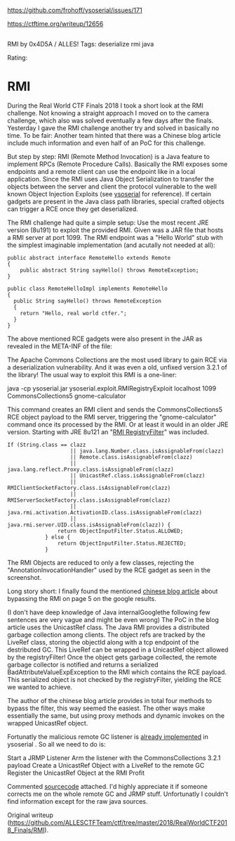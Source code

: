 
https://github.com/frohoff/ysoserial/issues/171

https://ctftime.org/writeup/12656

##
##
##


RMI
by 0x4D5A / ALLES!
Tags: deserialize rmi java 

Rating:

# RMI

During the Real World CTF Finals 2018 I took a short look at the RMI challenge. Not knowing a straight approach I moved on to the camera challenge, which also was solved eventually a few days after the finals. Yesterday I gave the RMI challenge another try and solved in basically no time. To be fair: Another team hinted that there was a Chinese blog article include much information and even half of an PoC for this challenge.

But step by step: RMI (Remote Method Invocation) is a Java feature to implement RPCs (Remote Procedure Calls). Basically the RMI exposes some endpoints and a remote client can use the endpoint like in a local application. Since the RMI uses Java Object Serialization to transfer the objects between the server and client the protocol vulnerable to the well known Object Injection Exploits (see <a href="https://github.com/frohoff/ysoserial" target="_blank">ysoserial</a> for reference). If certain gadgets are present in the Java class path libraries, special crafted objects can trigger a RCE once they get deserialized.

The RMI challenge had quite a simple setup: Use the most recent JRE version (8u191) to exploit the provided RMI. Given was a JAR file that hosts a RMI server at port 1099. The RMI endpoint was a "Hello World" stub with the simplest imaginable implementation (and acutally not needed at all):
```
public abstract interface RemoteHello extends Remote
{
    public abstract String sayHello() throws RemoteException;
}

public class RemoteHelloImpl implements RemoteHello
{
  public String sayHello() throws RemoteException
  {
    return "Hello, real world ctfer.";
  }
}
```

The above mentioned RCE gadgets were also present in the JAR as revealed in the META-INF of the file: 

The Apache Commons Collections are the most used library to gain RCE via a deserialization vulnerability. And it was even a old, unfixed version 3.2.1 of the library! The usual way to exploit this RMI is a one-liner:

java -cp ysoserial.jar ysoserial.exploit.RMIRegistryExploit localhost 1099 CommonsCollections5 gnome-calculator

This command creates an RMI client and sends the CommonsCollections5 RCE object payload to the RMI server, triggering the "gnome-calculator" command once its processed by the RMI. Or at least it would in an older JRE version. Starting with JRE 8u121 an "<a href="https://github.com/JetBrains/jdk8u_jdk/blob/master/src/share/classes/sun/rmi/registry/RegistryImpl.java" target="_blank">RMI RegistryFilter</a>" was included.
```
If (String.class == clazz
                    || java.lang.Number.class.isAssignableFrom(clazz)
                    || Remote.class.isAssignableFrom(clazz)
                    || java.lang.reflect.Proxy.class.isAssignableFrom(clazz)
                    || UnicastRef.class.isAssignableFrom(clazz)
                    || RMIClientSocketFactory.class.isAssignableFrom(clazz)
                    || RMIServerSocketFactory.class.isAssignableFrom(clazz)
                    || java.rmi.activation.ActivationID.class.isAssignableFrom(clazz)
                    || java.rmi.server.UID.class.isAssignableFrom(clazz)) {
                return ObjectInputFilter.Status.ALLOWED;
            } else {
                return ObjectInputFilter.Status.REJECTED;
            }

```
The RMI Objects are reduced to only a few classes, rejecting the "AnnotationInvocationHandler" used by the RCE gadget as seen in the screenshot.

Long story short: I finally found the mentioned <a href="http://www.codersec.net/2018/09/%E4%B8%80%E6%AC%A1%E6%94%BB%E5%87%BB%E5%86%85%E7%BD%91rmi%E6%9C%8D%E5%8A%A1%E7%9A%84%E6%B7%B1%E6%80%9D/" target="_blank">chinese blog article</a> about bypassing the RMI on page 5 on the google results.

(I don't have deep knowledge of Java internalGooglethe following few sentences are very vague and might be even wrong) The PoC in the blog article uses the UnicastRef class. The Java RMI provides a distributed garbage collection among clients. The object refs are tracked by the LiveRef class, storing the objectId along with a tcp endpoint of the destributed GC. This LiveRef can be wrapped in a UnicastRef object allowed by the registryFilter! Once the object gets garbage collected, the remote garbage collector is notified and returns a serialized BadAttributeValueExpException to the RMI which contains the RCE payload. This serialized object is not checked by the registryFilter, yielding the RCE we wanted to achieve.

The author of the chinese blog article provides in total four methods to bypass the filter, this way seemed the easiest. The other ways make essentially the same, but using proxy methods and dynamic invokes on the wrapped UnicastRef object.

Fortunatly the malicious remote GC listener is <a href="https://giFortunatelyrohoff/ysoserial/blob/master/src/main/java/ysoserial/exploit/JRMPListener.java" target="_blank">already implemented</a> in ysoserial . So all we need to do is:

Start a JRMP Listener
Arm the listener with the CommonsCollections 3.2.1 payload
Create a UnicastRef Object with a LiveRef to the remote GC
Register the UnicastRef Object at the RMI
Profit


Commented <a href="Main.java" target="_blank">sourcecode</a> attached. I'd highly appreciate it if someone corrects me on the whole remote GC and JRMP stuff. Unfortunatly I couldn't find information except for the raw java sources.

Original writeup (https://github.com/ALLESCTFTeam/ctf/tree/master/2018/RealWorldCTF2018_Finals/RMI).
